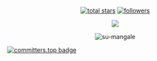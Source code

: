<p align="center">
  <a href="https://github.com/su-mangale?tab=repositories&sort=stargazers">
    <img alt="total stars" title="Total stars on GitHub" src="https://custom-icon-badges.demolab.com/github/stars/su-mangale?color=55960c&style=for-the-badge&labelColor=488207&logo=star"/></a>
  <a href="https://github.com/su-mangale?tab=followers">
    <img alt="followers" title="Follow me on Github" src="https://custom-icon-badges.demolab.com/github/followers/su-mangale?color=236ad3&labelColor=1155ba&style=for-the-badge&logo=person-add&label=Follow&logoColor=white"/></a>

</p>

<p align="center"> <img src="https://github-readme-stats.vercel.app/api/top-langs/?username=su-mangale" />

<p align="center"> <img src="https://github-readme-stats.vercel.app/api?username=su-mangale&show_icons=true&theme=default" alt="su-mangale" />


[![committers.top badge](https://user-badge.committers.top/nepal/su-mangale.svg)](https://user-badge.committers.top/nepal/su-mangale)
